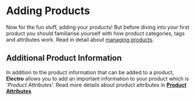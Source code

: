 # Adding Products

Now for the fun stuff, adding your products! But before diving into your first product you should familiarise yourself with how product categories, tags and attributes work. Read in detail about [managing products](http://docs.woothemes.com/document/managing-products/).

## Additional Product Information

In addition to the product information that can be added to a product, **Electro** allows you to add an important information to your product which is '*Product Attributes*'. Read more details about product attributes in [**Product Attributes**](product_attributes.md)



